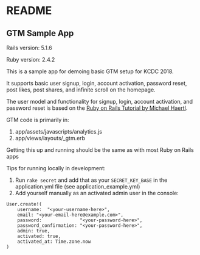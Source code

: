 # README


## GTM Sample App

Rails version: 5.1.6

Ruby version: 2.4.2

This is a sample app for demoing basic GTM setup for KCDC 2018. 

It supports basic user signup, login, account activation, password reset, post likes, post shares, and infinite scroll on the homepage.

The user model and functionality for signup, login, account activation, and password reset is based on the [Ruby on Rails Tutorial by Michael Haertl](https://www.railstutorial.org/book/frontmatter).

GTM code is primarily in:
1. app/assets/javascripts/analytics.js
2. app/views/layouts/_gtm.erb



Getting this up and running should be the same as with most Ruby on Rails apps

Tips for running locally in development:
1. Run `rake secret` and add that as your `SECRET_KEY_BASE` in the application.yml file (see application_example.yml)
2. Add yourself manually as an activated admin user in the console:
```
User.create!(
    username:  "<your-username-here>",
    email: "<your-email-here@example.com>",
    password:              "<your-password-here>",
    password_confirmation: "<your-password-here>",
    admin: true,
    activated: true,
    activated_at: Time.zone.now
)
```
